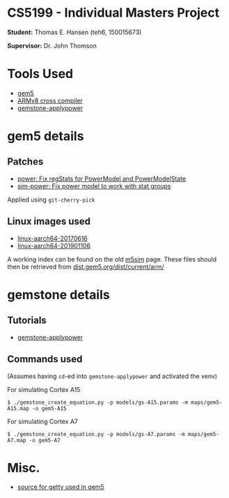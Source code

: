 # CS5199 - Individual Masters Project
**Student:** Thomas E. Hansen (teh6, 150015673)

**Supervisor:** Dr. John Thomson


# Tools Used
- [gem5](http://www.gem5.org/)
- [ARMv8 cross compiler](https://developer.arm.com/tools-and-software/open-source-software/developer-tools/gnu-toolchain/gnu-a/downloads)
- [gemstone-applypower](https://github.com/mattw200/gemstone-applypower)


# gem5 details
## Patches
- [power: Fix regStats for PowerModel and PowerModelState](https://gem5-review.googlesource.com/c/public/gem5/+/26643)
- [sim-power: Fix power model to work with stat groups](https://gem5-review.googlesource.com/c/public/gem5/+/26785)

Applied using `git-cherry-pick`

## Linux images used
- [linux-aarch64-20170616](http://dist.gem5.org/dist/current/arm/aarch-system-20170616.tar.xz)
- [linux-aarch64-201901106](http://dist.gem5.org/dist/current/arm/aarch-system-201901106.tar.bz2)

A working index can be found on the old
[m5sim](http://m5sim.org/dist/current/arm/) page. These files should then be
retrieved from
[dist.gem5.org/dist/current/arm/](http://dist.gem5.org/dist/current/arm/)


# gemstone details
## Tutorials
- [gemstone-applypower](http://gemstone.ecs.soton.ac.uk/gemstone-website/gemstone/tutorial-gemstone-apply-power.html)

## Commands used
(Assumes having `cd`-ed into `gemstone-applypower` and activated the venv)

For simulating Cortex A15
```
$ ./gemstone_create_equation.py -p models/gs-A15.params -m maps/gem5-A15.map -o gem5-A15
```

For simulating Cortex A7
```
$ ./gemstone_create_equation.py -p models/gs-A7.params -m maps/gem5-A7.map -o gem5-A7
```


# Misc.
- [source for getty used in gem5](https://git.busybox.net/busybox/tree/loginutils/getty.c?h=1_21_stable&id=41f7885f06612edcd525782f7ce3e75bd9a0d787)

